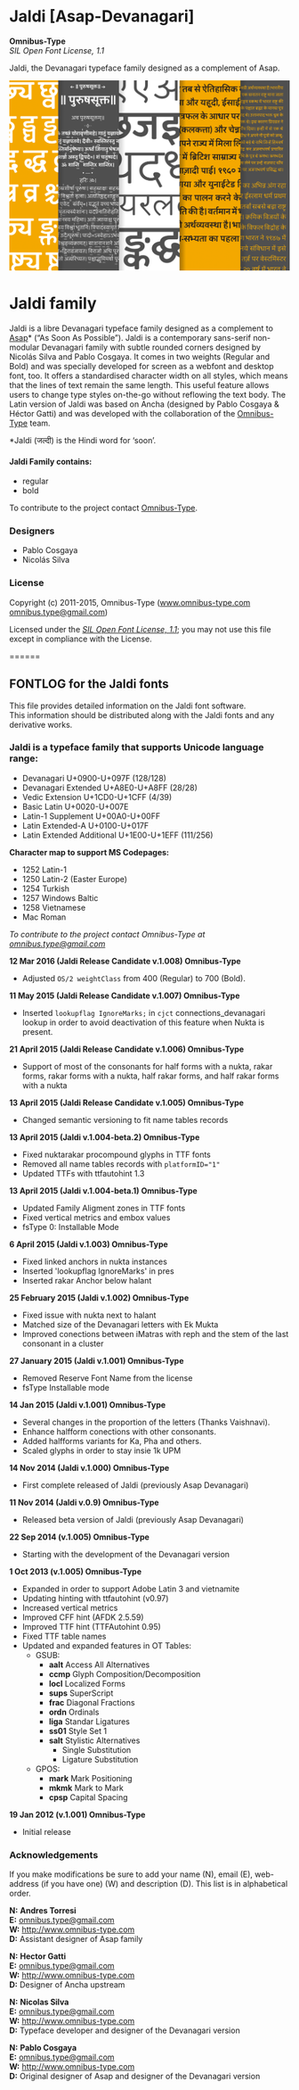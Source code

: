 Jaldi [Asap-Devanagari]
===============
**Omnibus-Type**  
*SIL Open Font License, 1.1*

Jaldi, the Devanagari typeface family designed as a complement of Asap.

![Sample of Jaldi](SRC/jaldi_poster.png "Jaldi")

# Jaldi family

Jaldi is a libre Devanagari typeface family designed as a complement to [Asap](https://www.google.com/url?q=https%3A%2F%2Fwww.google.com%2Ffonts%2Fspecimen%2FAsap)* (“As Soon As Possible”). Jaldi is a contemporary sans-serif non-modular Devanagari family with subtle rounded corners designed by Nicolás Silva and Pablo Cosgaya. It comes in two weights (Regular and Bold) and was specially developed for screen as a webfont and desktop font, too. It offers a standardised character width on all styles, which means that the lines of text remain the same length. This useful feature allows users to change type styles on-the-go without reflowing the text body. The Latin version of Jaldi was based on Ancha (designed by Pablo Cosgaya & Héctor Gatti) and was developed with the collaboration of the [Omnibus-Type](http://www.google.com/url?q=http%3A%2F%2Fomnibus-type.com%2F&sa=D&sntz=1&usg=AFQjCNEK1dbRyWJN56zeP8EaPCup9kDYQw) team.

\*Jaldi (जल्दी) is the Hindi word for ‘soon’.


#### Jaldi Family contains:
* regular
* bold

To contribute to the project contact [Omnibus-Type](http://omnibus-type.com/).

### Designers

* Pablo Cosgaya
* Nicolás Silva

### License

Copyright (c) 2011-2015, Omnibus-Type (www.omnibus-type.com omnibus.type@gmail.com)

Licensed under the [*SIL Open Font License, 1.1*](http://scripts.sil.org/OFL); you may not use this file except in compliance with the License.

======
## FONTLOG for the Jaldi fonts

This file provides detailed information on the Jaldi font software.  
This information should be distributed along with the Jaldi fonts and any derivative works.

### Jaldi is a typeface family that supports Unicode language range: 

* Devanagari            U+0900-U+097F (128/128)
* Devanagari Extended   U+A8E0-U+A8FF (28/28)
* Vedic Extension       U+1CD0-U+1CFF (4/39)
* Basic Latin 				  U+0020-U+007E
* Latin-1 Supplement 		U+00A0-U+00FF
* Latin Extended-A 			U+0100-U+017F
* Latin Extended Additional	U+1E00-U+1EFF (111/256)

**Character map to support MS Codepages:**
* 1252 Latin-1
* 1250 Latin-2 (Easter Europe)
* 1254 Turkish
* 1257 Windows Baltic
* 1258 Vietnamese
* Mac Roman

*To contribute to the project contact Omnibus-Type at omnibus.type@gmail.com*

**12 Mar 2016 (Jaldi Release Candidate v.1.008) Omnibus-Type**
- Adjusted `OS/2 weightClass` from 400 (Regular) to 700 (Bold).

**11 May 2015 (Jaldi Release Candidate v.1.007) Omnibus-Type**
- Inserted `lookupflag IgnoreMarks;` in `cjct` connections_devanagari lookup in order to avoid deactivation of this feature when Nukta is present.

**21 April 2015 (Jaldi Release Candidate v.1.006) Omnibus-Type**
- Support of most of the consonants for half forms with a nukta, rakar forms, rakar forms with a nukta, half rakar forms, and half rakar forms with a nukta

**13 April 2015 (Jaldi Release Candidate v.1.005) Omnibus-Type**
- Changed semantic versioning to fit name tables records

**13 April 2015 (Jaldi v.1.004-beta.2) Omnibus-Type**
- Fixed nuktarakar procompound glyphs in TTF fonts
- Removed all name tables records with `platformID="1"`
- Updated TTFs with ttfautohint 1.3

**13 April 2015 (Jaldi v.1.004-beta.1) Omnibus-Type**
- Updated Family Aligment zones in TTF fonts
- Fixed vertical metrics and embox values
- fsType 0: Installable Mode

**6 April 2015 (Jaldi v.1.003) Omnibus-Type**
- Fixed linked anchors in nukta instances
- Inserted 'lookupflag IgnoreMarks' in pres
- Inserted rakar Anchor below halant

**25 February 2015 (Jaldi v.1.002) Omnibus-Type**
- Fixed issue with nukta next to halant
- Matched size of the Devanagari letters with Ek Mukta
- Improved conections between iMatras with reph and the stem of the last consonant in a cluster

**27 January 2015 (Jaldi v.1.001) Omnibus-Type**
- Removed Reserve Font Name from the license
- fsType Installable mode

**14 Jan 2015 (Jaldi v.1.001) Omnibus-Type**
- Several changes in the proportion of the letters (Thanks Vaishnavi).
- Enhance halfform conections with other consonants.
- Added halfforms variants for Ka, Pha and others.
- Scaled glyphs in order to stay insie 1k UPM

**14 Nov 2014 (Jaldi v.1.000) Omnibus-Type**
- First complete released of Jaldi (previously Asap Devanagari)

**11 Nov 2014 (Jaldi v.0.9) Omnibus-Type**
- Released beta version of Jaldi (previously Asap Devanagari)

**22 Sep 2014 (v.1.005) Omnibus-Type**
- Starting with the development of the Devanagari version

**1 Oct 2013 (v.1.005) Omnibus-Type**
- Expanded in order to support Adobe Latin 3 and vietnamite
- Updating hinting with ttfautohint (v0.97)
- Increased vertical metrics
- Improved CFF hint (AFDK 2.5.59)
- Improved TTF hint (TTFAutohint 0.95)
- Fixed TTF table names
- Updated and expanded features in OT Tables:
  - GSUB:
    * **aalt** Access All Alternatives
    * **ccmp** Glyph Composition/Decomposition
    * **locl** Localized Forms
    * **sups** SuperScript
    * **frac** Diagonal Fractions
    * **ordn** Ordinals
    * **liga** Standar Ligatures
    * **ss01** Style Set 1
    * **salt** Stylistic Alternatives
      * Single Substitution
      * Ligature Substitution
  - GPOS:
    * **mark** Mark Positioning
    * **mkmk** Mark to Mark
    * **cpsp** Capital Spacing

**19 Jan 2012 (v.1.001) Omnibus-Type**
- Initial release

### Acknowledgements

If you make modifications be sure to add your name (N), email (E), web-address
(if you have one) (W) and description (D). This list is in alphabetical order.

**N:** **Andres Torresi**  
**E:** omnibus.type@gmail.com  
**W:** http://www.omnibus-type.com  
**D:** Assistant designer of Asap family  

**N:** **Hector Gatti**  
**E:** omnibus.type@gmail.com  
**W:** http://www.omnibus-type.com  
**D:** Designer of Ancha upstream  

**N:** **Nicolas Silva**  
**E:** omnibus.type@gmail.com  
**W:** http://www.omnibus-type.com  
**D:** Typeface developer and designer of the Devanagari version

**N:** **Pablo Cosgaya**  
**E:** omnibus.type@gmail.com  
**W:** http://www.omnibus-type.com  
**D:** Original designer of Asap and designer of the Devanagari version
